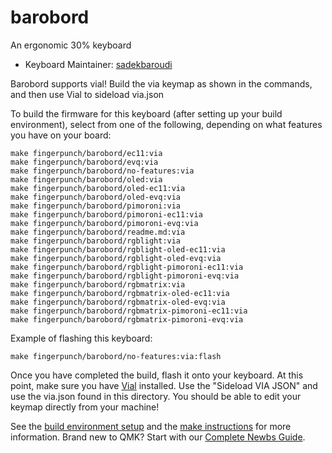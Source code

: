 # barobord

An ergonomic 30% keyboard

* Keyboard Maintainer: [sadekbaroudi](https://github.com/sadekbaroudi)

Barobord supports vial! Build the via keymap as shown in the commands, and then use Vial to sideload via.json

To build the firmware for this keyboard (after setting up your build environment), select from one of the following, depending on what features you have on your board:

    make fingerpunch/barobord/ec11:via
    make fingerpunch/barobord/evq:via
    make fingerpunch/barobord/no-features:via
    make fingerpunch/barobord/oled:via
    make fingerpunch/barobord/oled-ec11:via
    make fingerpunch/barobord/oled-evq:via
    make fingerpunch/barobord/pimoroni:via
    make fingerpunch/barobord/pimoroni-ec11:via
    make fingerpunch/barobord/pimoroni-evq:via
    make fingerpunch/barobord/readme.md:via
    make fingerpunch/barobord/rgblight:via
    make fingerpunch/barobord/rgblight-oled-ec11:via
    make fingerpunch/barobord/rgblight-oled-evq:via
    make fingerpunch/barobord/rgblight-pimoroni-ec11:via
    make fingerpunch/barobord/rgblight-pimoroni-evq:via
    make fingerpunch/barobord/rgbmatrix:via
    make fingerpunch/barobord/rgbmatrix-oled-ec11:via
    make fingerpunch/barobord/rgbmatrix-oled-evq:via
    make fingerpunch/barobord/rgbmatrix-pimoroni-ec11:via
    make fingerpunch/barobord/rgbmatrix-pimoroni-evq:via

Example of flashing this keyboard:

    make fingerpunch/barobord/no-features:via:flash


Once you have completed the build, flash it onto your keyboard. At this point, make sure you have [Vial](https://get.vial.today/) installed. Use the "Sideload VIA JSON" and use the via.json found in this directory. You should be able to edit your keymap directly from your machine!

See the [build environment setup](https://docs.qmk.fm/#/getting_started_build_tools) and the [make instructions](https://docs.qmk.fm/#/getting_started_make_guide) for more information. Brand new to QMK? Start with our [Complete Newbs Guide](https://docs.qmk.fm/#/newbs).
